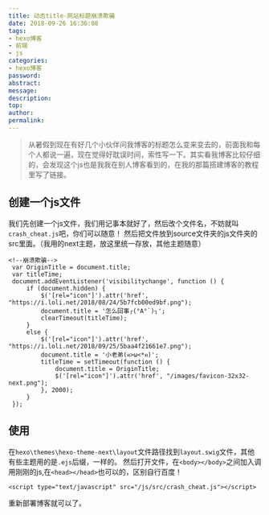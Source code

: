 ```yaml
---
title: 动态title-网站标题崩溃欺骗
date: 2018-09-26 16:36:08
tags:
- hexo博客
- 前端
- js
categories:
- hexo博客
password:
abstract:
message:
description:
top:
author:
permalink:
---
```


> 从暑假到现在有好几个小伙伴问我博客的标题怎么变来变去的，前面我和每个人都说一遍，现在觉得好耽误时间，索性写一下。其实看我博客比较仔细的，会发现这个js也是我我在别人博客看到的，在我的那篇搭建博客的教程里写了链接。


<!--more-->
## 创建一个js文件
我们先创建一个js文件，我们用记事本就好了，然后改个文件名，不妨就叫`crash_cheat.js`吧，你们可以随意！
然后把文件放到source文件夹的js文件夹的src里面。（我用的next主题，放这里统一存放，其他主题随意）
```
<!--崩溃欺骗-->
 var OriginTitle = document.title;
 var titleTime;
 document.addEventListener('visibilitychange', function () {
     if (document.hidden) {
         $('[rel="icon"]').attr('href', "https://i.loli.net/2018/08/24/5b7fcb00ed9bf.png");
         document.title = '怎么回事╭(°A°`)╮';
         clearTimeout(titleTime);
     }
     else {
         $('[rel="icon"]').attr('href', "https://i.loli.net/2018/09/25/5baa4f21661e7.png");
         document.title = '小老弟(ฅ>ω<*ฅ)';
         titleTime = setTimeout(function () {
             document.title = OriginTitle;
             $('[rel="icon"]').attr('href', "/images/favicon-32x32-next.png");
         }, 2000);
     }
 });
```
## 使用

在`hexo\themes\hexo-theme-next\layout`文件路径找到`layout.swig`文件，其他有些主题用的是`.ejs`后缀，一样的。
然后打开文件，在`<body></body>`之间加入调用刚刚的js,在`<head></head>`也可以的，区别自行百度！

```
<script type="text/javascript" src="/js/src/crash_cheat.js"></script>
```
重新部署博客就可以了。
